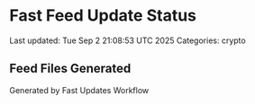 # Fast Feed Update Status
Last updated: Tue Sep  2 21:08:53 UTC 2025
Categories: crypto

## Feed Files Generated

Generated by Fast Updates Workflow

